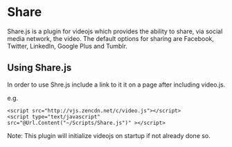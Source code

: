Share
=======

Share.js is a plugin for videojs which provides the ability to share, via social media network, the video. The default options for sharing are Facebook, Twitter, LinkedIn, Google Plus and Tumblr.

Using Share.js
----------------
In order to use Shre.js include a link to it it on a page after including video.js. 

e.g.

	<script src="http://vjs.zencdn.net/c/video.js"></script>
    <script type="text/javascript" src="@Url.Content("~/Scripts/Share.js")" ></script>
	
Note: This plugin will initialize videojs on startup if not already done so.

 
